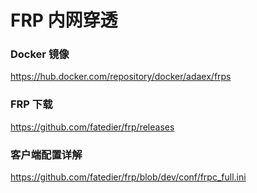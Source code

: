 # FRP 内网穿透

### Docker 镜像

https://hub.docker.com/repository/docker/adaex/frps

### FRP 下载

https://github.com/fatedier/frp/releases

### 客户端配置详解

https://github.com/fatedier/frp/blob/dev/conf/frpc_full.ini

